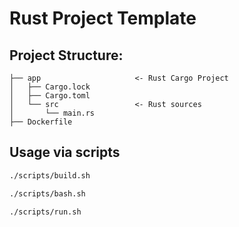 # Rust Project Template

## Project Structure:
```
├── app                     <- Rust Cargo Project
│   ├── Cargo.lock
│   ├── Cargo.toml
│   └── src                 <- Rust sources
│       └── main.rs
├── Dockerfile              
```

## Usage via scripts
```Bash
./scripts/build.sh

./scripts/bash.sh

./scripts/run.sh
```
